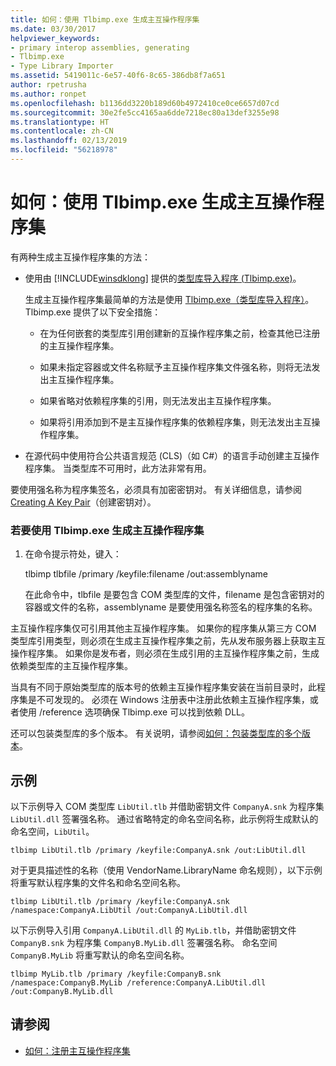 ```yaml
---
title: 如何：使用 Tlbimp.exe 生成主互操作程序集
ms.date: 03/30/2017
helpviewer_keywords:
- primary interop assemblies, generating
- Tlbimp.exe
- Type Library Importer
ms.assetid: 5419011c-6e57-40f6-8c65-386db8f7a651
author: rpetrusha
ms.author: ronpet
ms.openlocfilehash: b1136dd3220b189d60b4972410ce0ce6657d07cd
ms.sourcegitcommit: 30e2fe5cc4165aa6dde7218ec80a13def3255e98
ms.translationtype: HT
ms.contentlocale: zh-CN
ms.lasthandoff: 02/13/2019
ms.locfileid: "56218978"
---
```

# <a name="how-to-generate-primary-interop-assemblies-using-tlbimpexe"></a>如何：使用 Tlbimp.exe 生成主互操作程序集
有两种生成主互操作程序集的方法：  
  
-   使用由 [!INCLUDE[winsdklong](../../../includes/winsdklong-md.md)] 提供的[类型库导入程序 (Tlbimp.exe)](../../../docs/framework/tools/tlbimp-exe-type-library-importer.md)。  
  
     生成主互操作程序集最简单的方法是使用 [Tlbimp.exe（类型库导入程序）](../../../docs/framework/tools/tlbimp-exe-type-library-importer.md)。 Tlbimp.exe 提供了以下安全措施：  
  
    -   在为任何嵌套的类型库引用创建新的互操作程序集之前，检查其他已注册的主互操作程序集。  
  
    -   如果未指定容器或文件名称赋予主互操作程序集文件强名称，则将无法发出主互操作程序集。  
  
    -   如果省略对依赖程序集的引用，则无法发出主互操作程序集。  
  
    -   如果将引用添加到不是主互操作程序集的依赖程序集，则无法发出主互操作程序集。  
  
-   在源代码中使用符合公共语言规范 (CLS)（如 C#）的语言手动创建主互操作程序集。 当类型库不可用时，此方法非常有用。  
  
 要使用强名称为程序集签名，必须具有加密密钥对。 有关详细信息，请参阅 [Creating A Key Pair](../../../docs/framework/app-domains/how-to-create-a-public-private-key-pair.md)（创建密钥对）。  
  
### <a name="to-generate-a-primary-interop-assembly-using-tlbimpexe"></a>若要使用 Tlbimp.exe 生成主互操作程序集  
  
1.  在命令提示符处，键入：  
  
     tlbimp tlbfile /primary /keyfile:filename /out:assemblyname  
  
     在此命令中，tlbfile 是要包含 COM 类型库的文件，filename 是包含密钥对的容器或文件的名称，assemblyname 是要使用强名称签名的程序集的名称。  
  
 主互操作程序集仅可引用其他主互操作程序集。 如果你的程序集从第三方 COM 类型库引用类型，则必须在生成主互操作程序集之前，先从发布服务器上获取主互操作程序集。 如果你是发布者，则必须在生成引用的主互操作程序集之前，生成依赖类型库的主互操作程序集。  
  
 当具有不同于原始类型库的版本号的依赖主互操作程序集安装在当前目录时，此程序集是不可发现的。 必须在 Windows 注册表中注册此依赖主互操作程序集，或者使用 /reference 选项确保 Tlbimp.exe 可以找到依赖 DLL。  
  
 还可以包装类型库的多个版本。 有关说明，请参阅[如何：包装类型库的多个版本](https://docs.microsoft.com/previous-versions/dotnet/netframework-4.0/1565h6hc(v=vs.100))。  
  
## <a name="example"></a>示例  
 以下示例导入 COM 类型库 `LibUtil.tlb` 并借助密钥文件 `CompanyA.snk` 为程序集 `LibUtil.dll` 签署强名称。 通过省略特定的命名空间名称，此示例将生成默认的命名空间，`LibUtil`。  
  
```  
tlbimp LibUtil.tlb /primary /keyfile:CompanyA.snk /out:LibUtil.dll  
```  
  
 对于更具描述性的名称（使用 VendorName.LibraryName 命名规则），以下示例将重写默认程序集的文件名和命名空间名称。  
  
```  
tlbimp LibUtil.tlb /primary /keyfile:CompanyA.snk /namespace:CompanyA.LibUtil /out:CompanyA.LibUtil.dll  
```  
  
 以下示例导入引用 `CompanyA.LibUtil.dll` 的 `MyLib.tlb`，并借助密钥文件 `CompanyB.snk` 为程序集 `CompanyB.MyLib.dll` 签署强名称。 命名空间 `CompanyB.MyLib` 将重写默认的命名空间名称。  
  
```  
tlbimp MyLib.tlb /primary /keyfile:CompanyB.snk /namespace:CompanyB.MyLib /reference:CompanyA.LibUtil.dll /out:CompanyB.MyLib.dll  
```  
  
## <a name="see-also"></a>请参阅
- [如何：注册主互操作程序集](../../../docs/framework/interop/how-to-register-primary-interop-assemblies.md)
